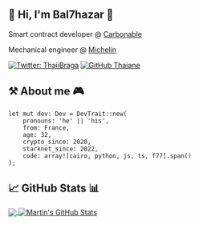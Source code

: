 ## 🤖 Hi, I'm Bal7hazar 👋

Smart contract developer @ [Carbonable](https://www.carbonable.io/)

Mechanical engineer @ [Michelin](https://www.michelin.com/)

[![Twitter: ThaiiBraga](https://img.shields.io/twitter/follow/bal7hazar?style=social)](https://twitter.com/bal7hazar)
[![GitHub Thaiane](https://img.shields.io/github/followers/bal7hazar?label=follow&style=social)](https://github.com/bal7hazar)

## ⚒️ About me 🎮

```cairo
let mut dev: Dev = DevTrait::new(
    pronouns: 'he' || 'his',
    from: France,
    age: 32,
    crypto_since: 2020,
    starknet_since: 2022,
    code: array![cairo, python, js, ts, f77].span()
);
```

## 📈 GitHub Stats 📊

<a href="https://github.com/bal7hazar/bal7hazar">
  <img align="center" src="https://github-readme-stats.vercel.app/api/top-langs/?username=bal7hazar&hide=java,html,tex,vue,javascript&title_color=ffffff&text_color=c9cacc&icon_color=2bbc8a&bg_color=1d1f21&langs_count=3" />
</a>
<a href="https://github.com/bal7hazar/bal7hazar">
  <img align="center" src="https://github-readme-stats.vercel.app/api?username=bal7hazar&show_icons=true&line_height=27&count_private=true&title_color=ffffff&text_color=c9cacc&icon_color=2bbc8a&bg_color=1d1f21" alt="Martin's GitHub Stats" />
</a>